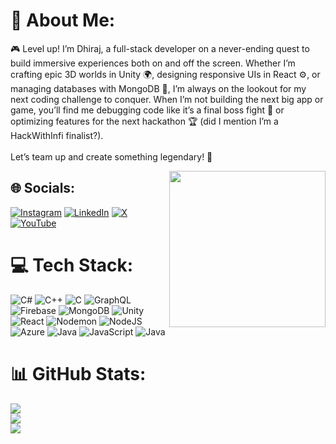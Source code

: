 # 💫 About Me:
🎮 Level up! I’m Dhiraj, a full-stack developer on a never-ending quest to build immersive experiences both on and off the screen. Whether I’m crafting epic 3D worlds in Unity 🌍, designing responsive UIs in React ⚙️, or managing databases with MongoDB 💾, I’m always on the lookout for my next coding challenge to conquer. When I’m not building the next big app or game, you’ll find me debugging code like it’s a final boss fight 👾 or optimizing features for the next hackathon 🏆 (did I mention I’m a HackWithInfi finalist?).<br><br>Let’s team up and create something legendary! 🚀

<!-- GIF Section -->
<img align="right" src="https://media.giphy.com/media/3o6Zt9dA3F2nH4yblm/giphy.gif" width="250"/>

## 🌐 Socials:
[![Instagram](https://img.shields.io/badge/Instagram-%23E4405F.svg?logo=Instagram&logoColor=white)](https://instagram.com/dhiraj_karangale) [![LinkedIn](https://img.shields.io/badge/LinkedIn-%230077B5.svg?logo=linkedin&logoColor=white)](https://linkedin.com/in/dhiraj-karangale-464ab91bb) [![X](https://img.shields.io/badge/X-black.svg?logo=X&logoColor=white)](https://x.com/dhirajkarangale) [![YouTube](https://img.shields.io/badge/YouTube-%23FF0000.svg?logo=YouTube&logoColor=white)](https://youtube.com/@dhirajkarangale) 

# 💻 Tech Stack:
![C#](https://img.shields.io/badge/c%23-%23239120.svg?style=flat&logo=csharp&logoColor=white) ![C++](https://img.shields.io/badge/c++-%2300599C.svg?style=flat&logo=c%2B%2B&logoColor=white) ![C](https://img.shields.io/badge/c-%2300599C.svg?style=flat&logo=c&logoColor=white) ![GraphQL](https://img.shields.io/badge/-GraphQL-E10098?style=flat&logo=graphql&logoColor=white) ![Firebase](https://img.shields.io/badge/firebase-a08021?style=flat&logo=firebase&logoColor=ffcd34) ![MongoDB](https://img.shields.io/badge/MongoDB-%234ea94b.svg?style=flat&logo=mongodb&logoColor=white) ![Unity](https://img.shields.io/badge/unity-%23000000.svg?style=flat&logo=unity&logoColor=white) ![React](https://img.shields.io/badge/react-%2320232a.svg?style=flat&logo=react&logoColor=%2361DAFB) ![Nodemon](https://img.shields.io/badge/NODEMON-%23323330.svg?style=flat&logo=nodemon&logoColor=%BBDEAD) ![NodeJS](https://img.shields.io/badge/node.js-6DA55F?style=flat&logo=node.js&logoColor=white) ![Azure](https://img.shields.io/badge/azure-%230072C6.svg?style=flat&logo=microsoftazure&logoColor=white) ![Java](https://img.shields.io/badge/java-%23ED8B00.svg?style=flat&logo=openjdk&logoColor=white) ![JavaScript](https://img.shields.io/badge/javascript-%23323330.svg?style=flat&logo=javascript&logoColor=%23F7DF1E) ![Java](https://img.shields.io/badge/java-%23ED8B00.svg?style=flat&logo=openjdk&logoColor=white)

# 📊 GitHub Stats:
![](https://github-readme-stats.vercel.app/api?username=dhirajkarangale&theme=react&hide_border=false&include_all_commits=true&count_private=true)<br/>
![](https://github-readme-streak-stats.herokuapp.com/?user=dhirajkarangale&theme=react&hide_border=false)<br/>
![](https://github-readme-stats.vercel.app/api/top-langs/?username=dhirajkarangale&theme=react&hide_border=false&include_all_commits=true&count_private=true&layout=compact)
